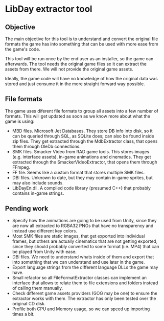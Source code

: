 # LibDay extractor tool
## Objective
The main objective for this tool is to understand and convert the original file formats the game has into something that can be used with more ease from the game's code.

This tool will be run once by the end user as an installer, so the game can afterwards. The tool needs the original game files so it can extract the assets from there. We will not provide the original game assets.

Ideally, the game code will have no knowledge of how the original data was stored and just consume it in the more straight forward way possible.

## File formats
The game uses diferent file formats to group all assets into a few number of formats. This will get updated as soon as we know more about what the game is using:

- MBD files. Microsoft Jet Databases. They store DB info into disk, so it can be queried through SQL, as SQLite does; can also be found inside zip files. They get extracted through the MdbExtractor class, that opens them through OleDb connections.
- SMK files. Smacker Video from RAD game tools. This stores images (e.g. interface assets), in-game animations and cinematics. They get extracted through the SmackerVideoExtractor, that opens them through FFmpeg.
- FF file. Seems like a custom format that stores multiple SMK files.
- DBI files. Unknown to date, but they may contain in-game sprites, but may also include sounds.
- LibDayEn.dll. A compiled code library (presumed C++) that probably contains in-game strings.

## Pending work

- Specify how the animations are going to be used from Unity, since they are now all extracted to RGBA32 PNGs that have no transparency and instead use different key colors.
- Most SMK files are static images, that get exported into individual frames, but others are actually cinematics that are not getting exported, since they should probably converted to some format (i.e. MP4) that can be played from Unity with ease.
- DBI files. We need to understand whats inside of them and export that into something that we can understand and use later in the game.
- Export language strings from the different language DLLs the game may have.
- Small refactor so all FileFormatExtractor classes can implement an interface that allows to relate them to file extensions and folders instead of calling them manually.
- Check different game assets providers (GOG may be one) to ensure the extractor works with them. The extractor has only been tested over the original CD disk.
- Profile both CPU and Memory usage, so we can speed up importing times a bit.